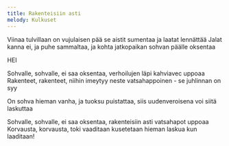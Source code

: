 ```yaml
---
title: Rakenteisiin asti
melody: Kulkuset
---
```


Viinaa tulvillaan on vujulaisen pää
se aistit sumentaa ja laatat lennättää
Jalat kanna ei, ja puhe sammaltaa,
ja kohta jatkopaikan sohvan päälle oksentaa

HEI

Sohvalle, sohvalle, ei saa oksentaa,
verhoilujen läpi kahviavec uppoaa
Rakenteet, rakenteet, niihin imeytyy
neste vatsahappoinen - se juhlinnan on syy

On sohva hieman vanha, ja tuoksu puistattaa,
siis uudenveroisena voi siitä laskuttaa

Sohvalle, sohvalle, ei saa oksentaa,
rakenteisiin asti vatsahapot uppoaa
Korvausta, korvausta, toki vaaditaan
kusetetaan hieman laskua kun laaditaan!
